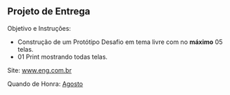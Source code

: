 ## Projeto de Entrega

Objetivo e Instruções:

- Construção de um Protótipo Desafio em tema livre com no **máximo** 05 telas.
- 01 Print mostrando todas telas.



Site: www.eng.com.br

Quando de Honra: [Agosto](https://www.eng.com.br/ux-mural-de-honra.cfm) 




